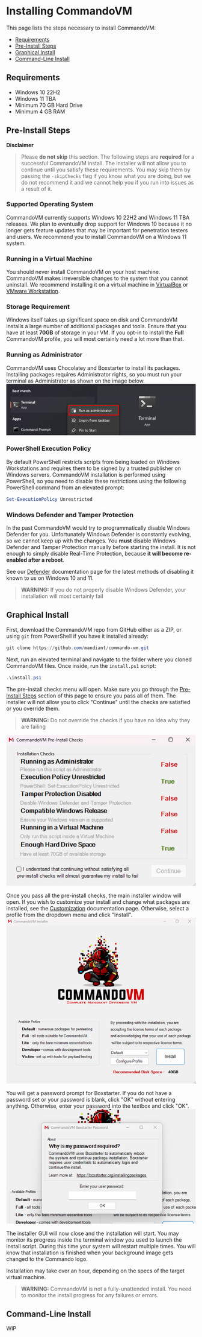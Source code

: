# Installing CommandoVM

This page lists the steps necessary to install CommandoVM:
- [Requirements](#requirements)
- [Pre-Install Steps](#pre-install-steps)
- [Graphical Install](#graphical-install)
- [Command-Line Install](#command-line-install)

## Requirements

- Windows 10 22H2
- Windows 11 TBA
- Minimum 70 GB Hard Drive
- Minimum 4 GB RAM

## Pre-Install Steps

**Disclaimer**
> Please **do not skip** this section. The following steps are **required** for a successful CommandoVM install. The installer will not allow you to continue until you satisfy these requirements. You may skip them by passing the `-skipChecks` flag if you know what you are doing, but we do not recommend it and we cannot help you if you run into issues as a result of it.

### Supported Operating System

CommandoVM currently supports Windows 10 22H2 and Windows 11 TBA releases. We plan to eventually drop support for Windows 10 because it no longer gets feature updates that may be important for penetration testers and users. We recommend you to install CommandoVM on a Windows 11 system.

### Running in a Virtual Machine

You should never install CommandoVM on your host machine. CommandoVM makes irreversible changes to the system that you cannot uninstall. We recommend installing it on a virtual machine in [VirtualBox](https://www.virtualbox.org/wiki/Downloads) or [VMware Workstation](https://www.vmware.com/products/workstation-pro.html).

### Storage Requirement

Windows itself takes up significant space on disk and CommandoVM installs a large number of additional packages and tools. Ensure that you have at least **70GB** of storage in your VM. If you opt-in to install the **Full** CommandoVM profile, you will most certainly need a lot more than that.

### Running as Administrator

CommandoVM uses Chocolatey and Boxstarter to install its packages. Installing packages requires Administrator rights, so you must run your terminal as Administrator as shown on the image below.
![run terminal as administrator](../Images/Docs/runasadmin.png)

### PowerShell Execution Policy

By default PowerShell restricts scripts from being loaded on Windows Workstations and requires them to be signed by a trusted publisher on Windows servers. CommandoVM installation is performed using PowerShell, so you need to disable these restrictions using the following PowerShell command from an elevated prompt:
```powershell
Set-ExecutionPolicy Unrestricted
```

### Windows Defender and Tamper Protection

In the past CommandoVM would try to programmatically disable Windows Defender for you. Unfortunately Windows Defender is constantly evolving, so we cannot keep up with the changes. You **must** disable Windows Defender and Tamper Protection manually before starting the install. It is not enough to simply disable Real-Time Protection, because **it will become re-enabled after a reboot**.

See our [Defender](Defender.md) documentation page for the latest methods of disabling it known to us on Windows 10 and 11.

> **WARNING:** If you do not properly disable Windows Defender, your installation will most certainly fail

## Graphical Install

First, download the CommandoVM repo from GitHub either as a ZIP, or using `git` from PowerShell if you have it installed already:
```powershell
git clone https://github.com/mandiant/commando-vm.git
```

Next, run an elevated terminal and navigate to the folder where you cloned CommandoVM files. Once inside, run the `install.ps1` script:
```powershell
.\install.ps1
```

The pre-install checks menu will open. Make sure you go through the [Pre-Install Steps](#pre-install-steps) section of this page to ensure you pass all of them. The installer will not allow you to click "Continue" until the checks are satisfied or you override them. 

> **WARNING:** Do not override the checks if you have no idea why they are failing

![gui step 1 - pre-checks](../Images/Docs/gui_step1.png)

Once you pass all the pre-install checks, the main installer window will open. If you wish to customize your install and change what packages are installed, see the [Customization](Customization.md) documentation page. Otherwise, select a profile from the dropdown menu and click "Install".
![gui step 2 - installer](../Images/Docs/gui_step2.png)

You will get a password prompt for Boxstarter. If you do not have a password set or your password is blank, click "OK" without entering anything. Otherwise, enter your password into the textbox and click "OK".
![gui step 3 - password](../Images/Docs/gui_step3.png)

The installer GUI will now close and the installation will start. You may monitor its progress inside the terminal window you used to launch the install script. During this time your system will restart multiple times. You will know that installation is finished when your background image gets changed to the Commando logo. 

Installation may take over an hour, depending on the specs of the target virtual machine.

> **WARNING:** CommandoVM is not a fully-unattended install. You need to monitor the install progress for any failures or errors.

## Command-Line Install

WIP